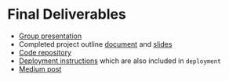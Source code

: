 # Final Deliverables
- [Group presentation]()
- Completed project outline [document](milestone4_FinalReport_AutoCap.md) and [slides](milestone4_FinalSlides_AutoCap.pptx)
- [Code repository](https://github.com/kamodulin/AC215_AutoCap)
- [Deployment instructions](milestone4_Deployment_AutoCap.md) which are also included in `deployment`
- [Medium post](https://medium.com/@truejamesparker/image-captioning-on-gcp-7dff30838dbe)